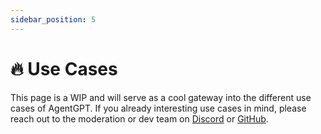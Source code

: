 ```yaml
---
sidebar_position: 5
---
```


# 🔥 Use Cases
This page is a WIP and will serve as a cool gateway into the different use cases of AgentGPT.
If you already interesting use cases in mind, please reach out to the moderation or dev team on [Discord](https://discord.gg/jdSBAnmdnY) or [GitHub](https://github.com/reworkd/AgentGPT).